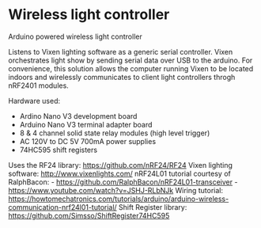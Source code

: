 # Wireless light controller
Arduino powered wireless light controller

Listens to Vixen lighting software as a generic serial controller.
  Vixen orchestrates light show by sending serial data over USB to the
  arduino. For convenience, this solution allows the computer running
  Vixen to be located indoors and wirelessly communicates to
  client light controllers throgh nRF2401 modules.

  Hardware used:
  - Ardino Nano V3 development board
  - Arduino Nano V3 terminal adapter board
  - 8 & 4 channel solid state relay modules (high level trigger)
  - AC 120V to DC 5V 700mA power supplies
  - 74HC595 shift registers

  Uses the RF24 library: https://github.com/nRF24/RF24
  Vixen lighting software: http://www.vixenlights.com/
  nRF24L01 tutorial courtesy of RalphBacon:
    - https://github.com/RalphBacon/nRF24L01-transceiver
    - https://www.youtube.com/watch?v=JSHJ-RLbNJk
  Wiring tutorial: https://howtomechatronics.com/tutorials/arduino/arduino-wireless-communication-nrf24l01-tutorial/
  Shift Register library: https://github.com/Simsso/ShiftRegister74HC595
